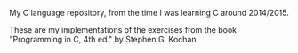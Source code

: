 My C language repository, from the time I was learning C around 2014/2015.  

These are my implementations of the exercises from the book "Programming in C, 4th ed." by Stephen G. Kochan.  


